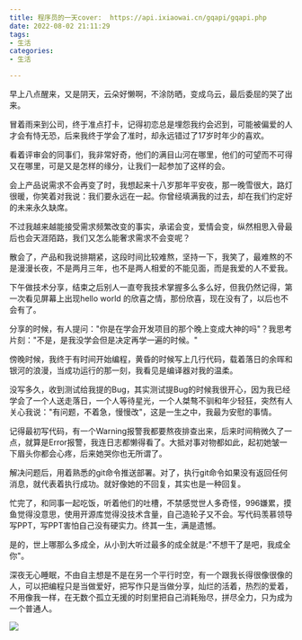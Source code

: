```yaml
---
title: 程序员的一天cover:  https://api.ixiaowai.cn/gqapi/gqapi.php
date: 2022-08-02 21:11:29
tags:
- 生活
categories:
- 生活

---
```


早上八点醒来，又是阴天，云朵好懒啊，不涂防晒，变成乌云，最后委屈的哭了出来。

冒着雨来到公司，终于准点打卡，记得初恋总是埋怨我约会迟到，可能被偏爱的人才会有恃无恐，后来我终于学会了准时，却永远错过了17岁时年少的喜欢。

看着评审会的同事们，我非常好奇，他们的满目山河在哪里，他们的可望而不可得又在哪里，可是又是怎样的缘分，让我们一起参加了这样的会。

会上产品说需求不会再变了时，我想起来十八岁那年平安夜，那一晚雪很大，路灯很暖，你笑着对我说：我们要永远在一起。你曾经填满我的过去，却在我们约定好的未来永久缺席。

不过我越来越能接受需求频繁改变的事实，承诺会变，爱情会变，纵然相思入骨最后也会天涯陌路，我们又怎么能奢求需求不会变呢？

散会了，产品和我说排期紧，这段时间比较难熬，坚持一下，我笑了，最难熬的不是漫漫长夜，不是两月三年，也不是两人相爱的不能见面，而是我爱的人不爱我。

下午做技术分享，结束之后别人一直夸我技术掌握多么多么好，但我仍然记得，第一次看见屏幕上出现hello world 的欣喜之情，那份欣喜，现在没有了，以后也不会有了。

分享的时候，有人提问："你是在学会开发项目的那个晚上变成大神的吗"？我思考片刻："不是，是我没学会但是决定再学一遍的时候。"

傍晚时候，我终于有时间开始编程，黄昏的时候写上几行代码，载着落日的余晖和银河的浪漫，当成功运行的那一刻，我看见是编译器对我的温柔。

没写多久，收到测试给我提的Bug，其实测试提Bug的时候我很开心，因为我已经学会了一个人送走落日，一个人等待星光，一个人桀骜不驯和年少轻狂，突然有人关心我说："有问题，不着急，慢慢改"，这是一生之中，我最为安慰的事情。

记得最初写代码，有一个Warning报警我都要熬夜排查出来，后来时间稍微久了一点，就算是Error报警，我连日志都懒得看了。大抵对事对物都如此，起初她皱一下眉头你都会心疼，后来她哭你也无所谓了。

解决问题后，用着熟悉的git命令推送部署。对了，执行git命令如果没有返回任何消息，就代表着执行成功。就好像她的不回复，其实也是一种回复。

忙完了，和同事一起吃饭，听着他们的吐槽，不禁感觉世人多奇怪，996嫌累，摸鱼觉得没意思，使用开源库觉得没技术含量，自己造轮子又不会。写代码羡慕领导写PPT，写PPT害怕自己没有硬实力。终其一生，满是遗憾。

是的，世上哪那么多成全，从小到大听过最多的成全就是:"不想干了是吧，我成全你"。

深夜无心睡眠，不由自主想是不是在另一个平行时空，有一个跟我长得很像很像的人，可以把编程只是当做爱好，把写作只是当做分享，灿烂的活着，热烈的爱着，不用像我一样，在无数个孤立无援的时刻里把自己消耗殆尽，拼尽全力，只为成为一个普通人。

![](https://images-1301128659.cos.ap-beijing.myqcloud.com/IMG_20220325_222803.jpg)